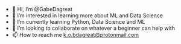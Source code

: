 - 👋 Hi, I’m @GabeDagreat
- 👀 I’m interested in learning more about ML and Data Science 
- 🌱 I’m currently learning Python, Data Science and ML
- 💞️ I’m looking to collaborate on whatever a beginner can help with
- 📫 How to reach me k.o.bdagreat@protonmail.com

<!---
GabeDagreat/GabeDagreat is a ✨ special ✨ repository because its `README.md` (this file) appears on your GitHub profile.
You can click the Preview link to take a look at your changes.
--->
